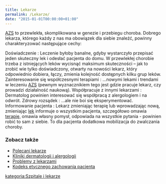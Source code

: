 ```yaml
---
title: Lekarze
permalink: /Lekarze/
date: "2015-01-01T00:00:00+01:00"
---
```


[AZS](/atopedia/AZS "wikilink") to przewlekła, skomplikowana w genezie i przebiegu choroba. Dobrego lekarza, którego każdy z nas ma obowiązek dla siebie znaleźć, powinny charakteryzować następujące cechy:

Doświadczenie : Leczenie byłoby banalne, gdyby wystarczyło przepisać jeden skuteczny lek i odesłać pacjenta do domu. W przewlekłej chorobie trzeba z istniejących leków wycisnąć maksimum skuteczności – jak to zrobić wie tylko doświadczony, otwarty na nowości lekarz, który odpowiednio dobiera, łączy, zmienia kolejność dostępnych kilku grup leków.
Zainteresowanie się współczesnymi terapiami : ...nowymi lekami i trendami w leczeniu [AZS](/atopedia/AZS "wikilink") (pewnym wyznacznikiem tego jest gdzie pracuje lekarz, czy prowadzi działalność naukową).
Współpracuje z innymi lekarzami : Dermatolog powinien interesować się współpracą z alergologiem i na odwrót.
Zdrowy rozsądek : ...ale nie boi się eksperymentować.
Informowanie pacjenta : Lekarz zmieniając terapię lub wprowadzając nową, zmieniając [lek](/atopedia/Leki "wikilink") informuje o wszystkim pacjenta, szczegółowo omawia [terapię](/atopedia/Terapia "wikilink"), omawia własny pomysł, odpowiada na wszystkie pytania - powinien robić to sam z siebie. To dla pacjenta dodatkowa mobilizacja do zwalczania choroby.

### Zobacz także

-   [Polecani lekarze](http://www.atopowe.pl/lekarze/)
-   [Kliniki dermatologii i alergologii](/atopedia/Kliniki_dermatologii_i_alergologii "wikilink")
-   [Problemy z lekarzami](/atopedia/Problemy_z_lekarzami "wikilink")
-   [Kodeks etycznego zachowania pacjenta](/atopedia/Kodeks_etycznego_zachowania_pacjenta "wikilink")

[kategoria:Szpitale i lekarze](/atopedia/kategoria:Szpitale_i_lekarze "wikilink")